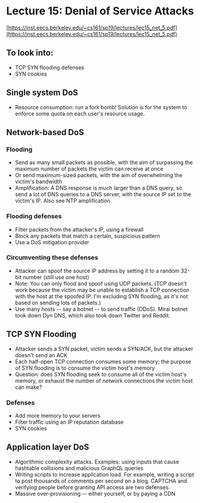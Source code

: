 # Lecture 15: Denial of Service Attacks

[https://inst.eecs.berkeley.edu/~cs161/sp19/lectures/lec15_net_5.pdf](https://inst.eecs.berkeley.edu/~cs161/sp19/lectures/lec15_net_5.pdf)

## To look into:
- TCP SYN flooding defenses
- SYN cookies

## Single system DoS
- Resource consumption: run a fork bomb! Solution is for the system to
  enforce some quota on each user's resource usage.

## Network-based DoS

### Flooding
- Send as many small packets as possible, with the aim of surpassing the
  maximum number of packets the victim can receive at once
- Or send maximum-sized packets, with the aim of overwhelming the victim's
  bandwidth
- Amplification: A DNS response is much larger than a DNS query, so send a lot of DNS queries to a DNS server, with the source IP set to the victim's IP. Also see NTP amplification

### Flooding defenses
- Filter packets from the attacker's IP, using a firewall
- Block any packets that match a certain, suspicious pattern
- Use a DoS mitigation provider

### Circumventing these defenses
- Attacker can spoof the source IP address by setting it to a random 32-bit
  number (still use one host)
- Note: You can only flood and spoof using UDP packets. (TCP doesn't work because the victim may be unable to establish a TCP connection with the host at the spoofed IP. I'm excluding SYN flooding, as it's not based on sending lots of packets.)
- Use many hosts -- say a botnet -- to send traffic (DDoS). Mirai botnet took down Dyn DNS, which also took down Twitter and Reddit.

## TCP SYN Flooding

- Attacker sends a SYN packet, victim sends a SYN/ACK, but the attacker
  doesn't send an ACK
- Each half-open TCP connection consumes some memory; the purpose of SYN
  flooding is to consume the victim host's memory
- Question: does SYN flooding seek to consume all of the victim host's
  memory, or exhaust the number of network connections the victim host can
  make?

### Defenses
- Add more memory to your servers
- Filter traffic using an IP reputation database
- SYN cookies

## Application layer DoS
- Algorithmic complexity attacks. Examples: using inputs that cause hashtable collisions and malicious GraphQL queries
- Writing scripts to increase application load. For example, writing a script to post thousands of comments per second on a blog. CAPTCHA and verifying people before granting API access are two defenses.
- Massive over-provisioning -- either yourself, or by paying a CDN
